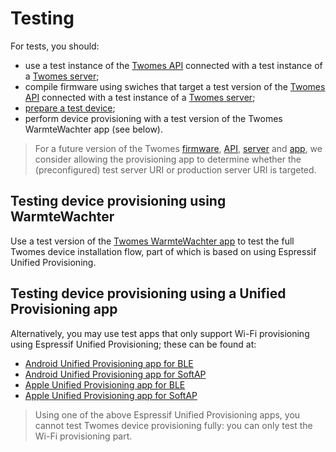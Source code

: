# Testing

For tests, you should: 

- use a test instance of the [Twomes API](https://github.com/energietransitie/twomes-backoffice-api) connected with a test instance of a [Twomes server](https://github.com/energietransitie/twomes-backoffice-configuration); 
- compile firmware using swiches that target a test version of the [Twomes API](https://github.com/energietransitie/twomes-backoffice-api) connected with a test instance of a [Twomes server](https://github.com/energietransitie/twomes-backoffice-configuration);
- [prepare a test device](../deploying/device-preparation.md);
- perform device provisioning with a test version of the Twomes WarmteWachter app (see below).

> For a future version of the Twomes [firmware](https://github.com/energietransitie/twomes-generic-esp-firmware), [API](https://github.com/energietransitie/twomes-backoffice-api), [server](https://github.com/energietransitie/twomes-backoffice-configuration) and [app](https://github.com/energietransitie/twomes-app-warmtewachter), we consider allowing the provisioning app to determine whether the (preconfigured) test server URI or production server URI is targeted. 

## Testing device provisioning using WarmteWachter
Use a test version of the [Twomes WarmteWachter app](https://github.com/energietransitie/twomes-app-warmtewachter) to test the full Twomes device installation flow, part of which is based on using Espressif Unified Provisioning. 

## Testing device provisioning using a Unified Provisioning app
Alternatively, you may use test apps that only support Wi-Fi provisioning using Espressif Unified Provisioning; these can be found at:

* [Android Unified Provisioning app for BLE](https://play.google.com/store/apps/details?id=com.espressif.provble&hl=en&gl=US)
* [Android Unified Provisioning app for SoftAP](https://play.google.com/store/apps/details?id=com.espressif.provsoftap&hl=en&gl=US)
* [Apple Unified Provisioning app for BLE](https://apps.apple.com/us/app/esp-ble-provisioning/id1473590141)
* [Apple Unified Provisioning app for SoftAP](https://apps.apple.com/us/app/esp-softap-provisioning/id1474040630)

> Using one of the above Espressif Unified Provisioning apps, you cannot test Twomes device provisioning fully: you can only test the Wi-Fi provisioning part.
